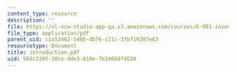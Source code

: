 ```yaml
---
content_type: resource
description: ''
file: https://ol-ocw-studio-app-qa.s3.amazonaws.com/courses/6-901-inventions-and-patents-fall-2005/568c238510cedde3810e7b19668f4528_introduction.pdf
file_type: application/pdf
parent_uid: c1a53462-548b-db76-c21c-3fbf19287e83
resourcetype: Document
title: introduction.pdf
uid: 568c2385-10ce-dde3-810e-7b19668f4528
---
```

